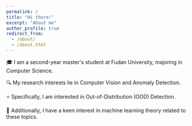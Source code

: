 ```yaml
---
permalink: /
title: "Hi there!"
excerpt: "About me"
author_profile: true
redirect_from: 
  - /about/
  - /about.html
---
```

🎓 I am a second-year master's student at Fudan University, majoring in Computer Science.

🔍 My research interests lie in Computer Vision and Anomaly Detection.

⭐ Specifically, I am interested in Out-of-Distribution (OOD) Detection.

🧠 Additionally, I have a keen interest in machine learning theory related to these topics.


